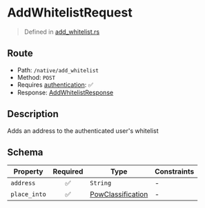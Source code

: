 # AddWhitelistRequest
> Defined in [add_whitelist.rs](../../../../../interface/src/interface/routes/native/add_whitelist.rs)

## Route
- Path: `/native/add_whitelist`
- Method: `POST`
- Requires [authentication](../../../../Flows/Authentication%20Flow.md): ✅
- Response: [AddWhitelistResponse](AddWhitelistResponse.md)

## Description
Adds an address to the authenticated user's whitelist

## Schema

| Property | Required | Type | Constraints |
| --- | :---: | --- | --- |
| `address` | ✅ | `String` |  -  |
| `place_into` | ✅ | [PowClassification](../../../pow/PowClassification.md) |  -  |


